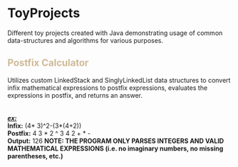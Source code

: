 # ToyProjects
Different toy projects created with Java demonstrating usage of common data-structures and algorithms for various purposes.<br>

<h2 style="color: #CFB997">Postfix Calculator</h2>
Utilizes custom LinkedStack and SinglyLinkedList data structures to convert infix mathematical expressions to postfix expressions, evaluates the expressions in postfix, and returns an answer.<br><br>
<br><strong><em><u>ex:</u></em> <br>Infix:</strong> (4* 3)^2-(3*(4+2))<br><strong>Postfix:</strong> 4 3 * 2 ^ 3 4 2 + * -<br><strong>Output:</strong> 126
<strong>NOTE: THE PROGRAM ONLY PARSES INTEGERS AND VALID MATHEMATICAL EXPRESSIONS (i.e. no imaginary numbers, no missing parentheses, etc.)</strong>
